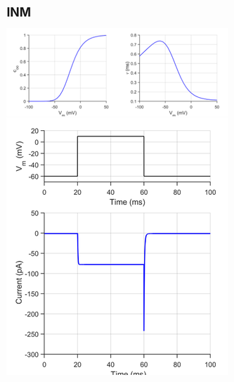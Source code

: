 # INM

![Caracteristique du modele](input/CaracteristiqueDuModele.png)
![Volt Clamp](input/VoltClamp.png)

